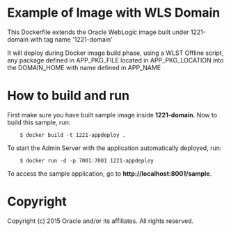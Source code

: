 Example of Image with WLS Domain
================================
This Dockerfile extends the Oracle WebLogic image built under 1221-domain with tag name '1221-domain'

It will deploy during Docker image build phase, using a WLST Offline script, any package defined in APP_PKG_FILE located in APP_PKG_LOCATION into the DOMAIN_HOME with name defined in APP_NAME 

# How to build and run
First make sure you have built sample image inside **1221-domain**. Now to build this sample, run:

        $ docker build -t 1221-appdeploy .

To start the Admin Server with the application automatically deployed, run:

        $ docker run -d -p 7001:7001 1221-appdeploy

To access the sample application, go to **http://localhost:8001/sample**.

# Copyright
Copyright (c) 2015 Oracle and/or its affiliates. All rights reserved.
